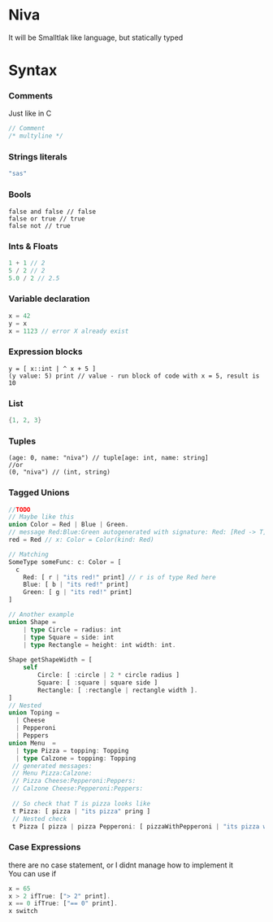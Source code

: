 # Niva
It will be Smalltlak like language, but statically typed
# Syntax
### Comments
Just like in C 
```C
// Comment
/* multyline */
```

### Strings literals
```C
"sas"
```

### Bools

```
false and false // false
false or true // true
false not // true
```

### Ints & Floats

```C
1 + 1 // 2
5 / 2 // 2
5.0 / 2 // 2.5
```

### Variable declaration

```C
x = 42
y = x
x = 1123 // error X already exist
```

### Expression blocks
```Smalltalk
y = [ x::int | ^ x + 5 ]
(y value: 5) print // value - run block of code with x = 5, result is 10
```

### List
```C
{1, 2, 3}
```

### Tuples
```Smalltalk
(age: 0, name: "niva") // tuple[age: int, name: string]
//or
(0, "niva") // (int, string)
```
### Tagged Unions

```Rust
//TODO
// Maybe like this
union Color = Red | Blue | Green.
// message Red:Blue:Green autogenerated with signature: Red: [Red -> T] Blue: [Blue -> T] Green: [Green -> T]
red = Red // x: Color = Color(kind: Red)

// Matching
SomeType someFunc: c: Color = [
  c 
    Red: [ r | "its red!" print] // r is of type Red here
    Blue: [ b | "its red!" print]
    Green: [ g | "its red!" print]
]

// Another example
union Shape = 
    | type Circle = radius: int
    | type Square = side: int
    | type Rectangle = height: int width: int.
    
Shape getShapeWidth = [
    self 
        Circle: [ :circle | 2 * circle radius ]
        Square: [ :square | square side ]
        Rectangle: [ :rectangle | rectangle width ].
]
// Nested
union Toping = 
  | Cheese
  | Pepperoni
  | Peppers
union Menu  = 
  | type Pizza = topping: Topping
  | type Calzone = topping: Topping
 // generated messages: 
 // Menu Pizza:Calzone: 
 // Pizza Cheese:Pepperoni:Peppers:
 // Calzone Cheese:Pepperoni:Peppers:
 
 // So check that T is pizza looks like
 t Pizza: [ pizza | "its pizza" pring ]
 // Nested check
 t Pizza [ pizza | pizza Pepperoni: [ pizzaWithPepperoni | "its pizza with pepperoni!" print ] ].
```

### Case Expressions
there are no case statement, or I didnt manage how to implement it  
You can use if 
```Rust
x = 65
x > 2 ifTrue: ["> 2" print].
x == 0 ifTrue: ["== 0" print].
x switch
  
```
